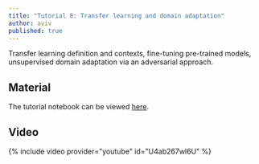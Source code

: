 ```yaml
---
title: "Tutorial 8: Transfer learning and domain adaptation"
author: aviv
published: true
---
```


Transfer learning definition and contexts, fine-tuning pre-trained models,
unsupervised domain adaptation via an adversarial approach.

## Material

The tutorial notebook can be viewed [here](https://nbviewer.jupyter.org/github/vistalab-technion/cs236781-tutorials/blob/master/t08/tutorial8-TL_DA.ipynb).

## Video

{% include video provider="youtube" id="U4ab267wl6U" %}

